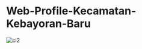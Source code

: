 # Web-Profile-Kecamatan-Kebayoran-Baru
![ci2](https://user-images.githubusercontent.com/44882861/192121942-3384427a-429b-446f-a4cf-ebc123d8429a.jpeg)

